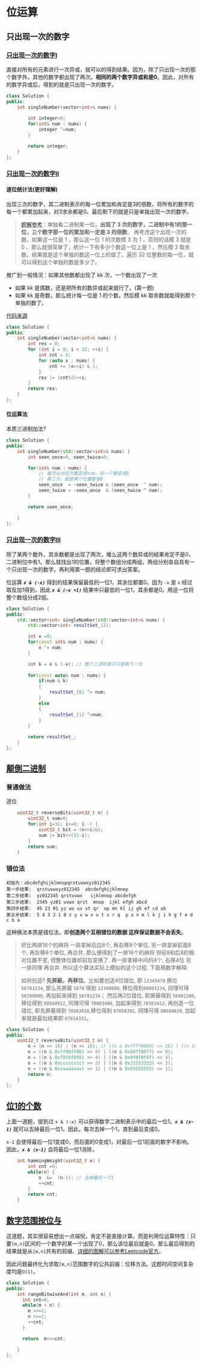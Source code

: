# 位运算

## 只出现一次的数字
### [只出现一次的数字I](https://leetcode-cn.com/problems/single-number/submissions/)
直接对所有的元素进行一次异或，就可以的得到结果。因为，除了只出现一次的那个数字外，其他的数字都出现了两次。**相同的两个数字异或和是0**。因此，对所有的数字异或后，得到的就是只出现一次的数字。
```cpp
class Solution {
public:
    int singleNumber(vector<int>& nums) {
        
        int integer=0; 
        for(int& num : nums) { 
            integer ^=num;
        }

        return integer;
    }
};
```
### [只出现一次的数字II](https://leetcode-cn.com/problems/single-number-ii/)

#### 逐位统计法(更好理解)

出现三次的数字，其二进制表示的每一位累加和肯定是3的倍数，将所有的数字的每一个都累加起来，对3求余都是0。最后剩下的就是只是单独出现一次的数字。

> [题解参考](https://leetcode-cn.com/problems/single-number-ii/solution/zi-dong-ji-wei-yun-suan-zui-xiang-xi-de-tui-dao-gu/)：单独看二进制某一位，**出现了 3 次的数字，二进制中有1的那一位，三个数字那一位的累加和一定是 3 的倍数**。 再考虑这个出现一次的数，如果这一位是 1 ，那么这一位 1 的次数模 3 为 1 ，否则的话模 3 就是 0 。那么就很简单了，统计一下有多少个数这一位上是 1 ，然后模 3 取余数，结果就是这个单独的数这一位上的值了。遍历 32 位整数的每一位，就可以得到这个单独的数是多少了。

推广到一般情况：如果其他数都出现了 kk 次，一个数出现了一次
+ 如果 kk 是偶数，还是把所有的数异或起来就行了。(第一题)
+ 如果 kk 是奇数，那么统计每一位是 1 的个数，然后模 kk 取余数就能得到那个单独的数了。

[代码来源](https://leetcode-cn.com/problems/single-number-ii/solution/zi-dong-ji-wei-yun-suan-zui-xiang-xi-de-tui-dao-gu/)
```cpp
class Solution {
public:
    int singleNumber(vector<int>& nums) {
        int res = 0;
        for (int i = 0; i < 32; ++i) {
            int cnt = 0;
            for (auto x : nums) {
                cnt += (x>>i) & 1;
            }
            res |= (cnt%3)<<i;
        }
        return res;
    }
};
```
#### 位运算法 
本质三进制加法?
```cpp
class Solution {
public:
    int singleNumber(std::vector<int>& nums) {
        int seen_once=0, seen_twice=0;

        for(int& num : nums) { 
            // 每次让对应次数变成num，另一个数变成0
            // 第三次，就是两个位置都是0
            seen_once  = ~seen_twice & (seen_once  ^ num);  
            seen_twice = ~seen_once  & (seen_twice ^ num);
        }

        return seen_once;

    }
};
```
### [只出现一次的数字III]( https://leetcode-cn.com/problems/single-number-iii/)

除了某两个数外，其余数都是出现了两次，难么这两个数异或的结果肯定不是0，二进制位中有1。那么就找出1的位置，将整个数组分成两组，两组分别各自具有一个只出现一次的数字。再利用第一题的结论即可求出答案。

位运算 ***`x & (-x)`*** 得到的结果保留最低的一位1，其余位都置0。因为 `-x` 是 `x` 经过取反加1得到，因此 ***`x & (~x +1)`*** 结果中只最低的一位1，其余都是0。用这一位将整个数组分成2组。
```cpp
class Solution {
public:
    std::vector<int> singleNumber(std::vector<int>& nums) {
        std::vector<int> resultSet_(2);

        int x =0; 
        for(const int& num : nums) { 
            x ^= num;
        }

        int k = x & (-x); // 整个二进制表示只是剩下一位
        
        for(const auto& num : nums) { 
            if(num & k) 
            {
                resultSet_[0] ^= num;
            }
            else 
            {
                resultSet_[1] ^=num;
            }
        }
      
        return resultSet_;
    }
};
```
## [颠倒二进制](https://leetcode-cn.com/problems/reverse-bits/)
### 普通做法
逐位
```cpp
    uint32_t reverseBits(uint32_t n) {
        uint32_t sum=0;
        for(int i=31; i>=0; i--) { 
            uint32_t bit = (n>>i)&1;
            sum |= bit<<(31-i);
        }
        return sum;
    }
```
### 错位法
```
初始为：abcdefghijklmnopqrstuvwxyz012345
第一步结果:  qrstuvwxyz012345  abcdefghijklmnop               
第二步结果:  yz012345 qrstuvwx   ijklmnop abcdefgh           
第三步结果:  2345 yz01 uvwx qrst  mnop  ijkl efgh abcd 
第四步结果:  45 23 01 yz wx uv st qr  op mn kl ij gh ef cd ab 
第五步结果:  5 4 3 2 1 0 z y x w v u t s r q  p o n m l k j i h g f e d c b a 
```
这种换法本质是错位法，即**创造两个互相错位的数据 这样保证数据不会丢失**。

>好比两排16个的麻将 一排拿掉后边8个, 再右移8个单位, 另一排拿掉前面8个, 再左移8个单位, 再合并, 那么便得到了一排16个的麻将 但前8和后8的相对位置不变, 但整体位置却前后变换了. 再一排拿掉中间的4个, 右移4位 另一排同理 再合并. 所以这个算法实际上模拟的这个过程. 下面用数字解释:

> 如何创造? **先屏蔽，再移位**。比如要创造4位错位, 即 `12345678` 换位 `56781234`, 那么先屏蔽 `5678` 得到 `12340000`, 移位得到`00001234`, 同理可得`56780000`, 再加起来得到 `56781234`； 然后再2位错位, 即屏蔽得到 `56001200`, 移位得到 `00560012`, 同理可得 `78003400`, 加起来得到 `78563412`; 再创造一位错位, 即先屏蔽得到 `70503010`,移位得到 `07050301`, 同理可得 `80604020`, 加起来就是最后结果即 `87654321`。

```cpp
class Solution {
public:
    uint32_t reverseBits(uint32_t n) {
        n = (n >> 16) | (n << 16); // ((n & 0xffff0000) >> 16) | ((n & 0x0000ffff) << 16);
        n = ((n & 0xff00ff00) >> 8) | ((n & 0x00ff00ff) << 8);
        n = ((n & 0xf0f0f0f0) >> 4) | ((n & 0x0f0f0f0f) << 4);
        n = ((n & 0xcccccccc) >> 2) | ((n & 0x33333333) << 2);
        n = ((n & 0xaaaaaaaa) >> 1) | ((n & 0x55555555) << 1);
        return n;
    }
};
```
## [位1的个数](https://leetcode-cn.com/problems/number-of-1-bits/)
上面一道题，提到过 `x & (-x)` 可以获得数字二进制表示中的最后一位1。***`x & (x-1)`*** 就可以去掉最后一位1。因此，每次去掉一个1，直到最后变成0。

`x-1` 会使得最后一位1变成0，而后面的0变成1，对最后一位1前面的数字不影响。因此，***`x & (x-1)`*** 会将最后一位1消除，

```cpp
    int hammingWeight(uint32_t n) {
        int cnt =0; 
        while(n) { 
            n  &=  (n-1); // 去掉最后一个1
            ++cnt;
        }
        return cnt;
    }
```

##  [数字范围按位与](https://leetcode-cn.com/problems/bitwise-and-of-numbers-range/)
这道题，其实很容易想出一点端倪，肯定不是直接计算。而是利用位运算特性：只要`[m,n]`区间的一个数字的某一个出现了0，那么该位最后就是0。那么最后得到的结果就是从`[m,n]`共有的前缀。[详细的图解可以参考Leetcode官方](https://leetcode-cn.com/problems/bitwise-and-of-numbers-range/solution/shu-zi-fan-wei-an-wei-yu-by-leetcode/)。

因此问题最终化为求取`[m,n]`范围数字的公共前缀：位移方法。这题时间空间复杂度均是`O(1)`。
```cpp
class Solution {
public:
    int rangeBitwiseAnd(int m, int n) {
      int cnt=0;
      while(m < n) {
        m >>=1;
        n >>=1;
        ++cnt; 
      }

      return  m<<=cnt;

    }
};
```